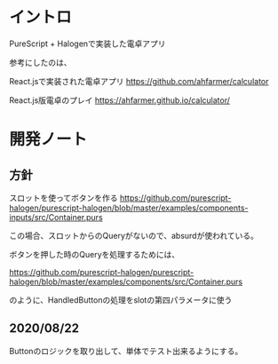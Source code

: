 # イントロ

PureScript + Halogenで実装した電卓アプリ

参考にしたのは、

React.jsで実装された電卓アプリ
https://github.com/ahfarmer/calculator

React.js版電卓のプレイ
https://ahfarmer.github.io/calculator/

# 開発ノート

## 方針

スロットを使ってボタンを作る
https://github.com/purescript-halogen/purescript-halogen/blob/master/examples/components-inputs/src/Container.purs

この場合、スロットからのQueryがないので、absurdが使われている。

ボタンを押した時のQueryを処理するためには、

https://github.com/purescript-halogen/purescript-halogen/blob/master/examples/components/src/Container.purs

のように、HandledButtonの処理をslotの第四パラメータに使う

## 2020/08/22

Buttonのロジックを取り出して、単体でテスト出来るようにする。

